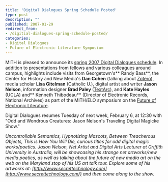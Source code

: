 ```yaml
---
title: 'Digital Dialogues Spring Schedule Posted'
type: post
description: ""
published: 2007-01-29
redirect_from: 
- /digitial-dialogues-spring-schedule-posted/
categories:
- Digital Dialogues
- Future of Electronic Literature Symposium
---
```

MITH is pleased to announce its [spring 2007 Digital Dialogues schedule](http://web.archive.org/web/20100615151132/http://www.mith2.umd.edu/programs/mith_speakers_spring_2007.pdf). In addition to presentations from fellows and various colleagues around campus, highlights include visits from Georgetown's** Randy Bass**, the Center for History and New Media's **Dan Cohen** (talking about [Zotero](http://www.zotero.org)), media scholar **Lisa Gitelman** (Catholic U.), digital artist and writer **Jason Nelson**, information designer **Brad Paley** ([TextArc](http://www.textarc.org)), and **Kate Hayles** (UCLA) and** Kenneth Thibodeau** (Director of Electronic Records, National Archives) as part of the MITH/ELO symposium on the [Future of Electronic Literature](http://mith.umd.edu/research/future-of-electronic-literature-symposium/).

Digital Dialogues resumes Tuesday of next week, February 6, at 12:30 with "Odd and Wondrous Creatures: Jason Nelson's Traveling Digital Magicke Show."

_Uncontrollable Semantics, Hypnotizing Mascots, Between Treacherous Objects, This is How You Will Die, curious titles for odd digital magic works/poetics. Jason Nelson, Net Artist and Digital Arts Lecturer at Griffith University in Australia, will be showcasing his strange net artworks/new media poetics, as well as talking about the future of new media art on the web on the Maryland stop of his US art talk tour. Explore some of his artworks at: [http://www.secrettechnology.com](http://www.secrettechnology.com/) and then come along to the show._
